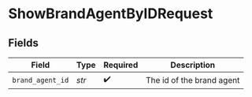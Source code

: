 # ShowBrandAgentByIDRequest


## Fields

| Field                     | Type                      | Required                  | Description               |
| ------------------------- | ------------------------- | ------------------------- | ------------------------- |
| `brand_agent_id`          | *str*                     | :heavy_check_mark:        | The id of the brand agent |